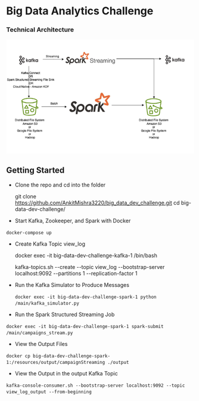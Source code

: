 # Big Data Analytics Challenge

### Technical Architecture 

![TechnicalArc.png](TechnicalArc.png)

## Getting Started

*  Clone the repo and cd into the folder


    git clone https://github.com/AnkitMishra3220/big_data_dev_challenge.git
    cd big-data-dev-challenge/

* Start Kafka, Zookeeper, and Spark with Docker

 `docker-compose up`

* Create Kafka Topic view_log


    docker exec -it big-data-dev-challenge-kafka-1 /bin/bash


    kafka-topics.sh --create --topic view_log --bootstrap-server localhost:9092 --partitions 1 --replication-factor 1

* Run the Kafka Simulator to Produce Messages

    
   `docker exec -it big-data-dev-challenge-spark-1 python /main/kafka_simulator.py`


* Run the Spark Structured Streaming Job

`docker exec -it big-data-dev-challenge-spark-1 spark-submit /main/campaigns_stream.py`


* View the Output Files

`docker cp big-data-dev-challenge-spark-1:/resources/output/campaignStreaming ./output`

* View the Output in the output Kafka Topic 

`kafka-console-consumer.sh --bootstrap-server localhost:9092 --topic view_log_output --from-beginning`

